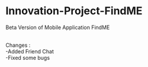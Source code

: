 # Innovation-Project-FindME
Beta Version of Mobile Application FindME

<br>Changes : 
<br>-Added Friend Chat
<br>-Fixed some bugs
